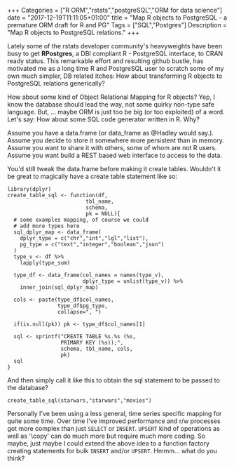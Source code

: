 +++
Categories = ["R ORM","rstats","postgreSQL","ORM for data science"]
date = "2017-12-19T11:11:05+01:00"
title = "Map R objects to PostgreSQL - a premature ORM draft for R and PG"
Tags = ["SQL","Postgres"]
Description = "Map R objects to PostgreSQL relations."
+++

Lately some of the rstats developer community's heavyweights have been busy to get  **RPostgres**, a DBI compliant R - PostgreSQL interface, to CRAN ready status. This remarkable effort and resulting github bustle, has motivated me as a long time R and PostgreSQL user to scratch some of my own much simpler, DB related itches: How about transforming R objects to PostgreSQL relations generically? 

How about some kind of Object Relational Mapping for R objects? Yep, I know the database should lead the way, not some quirky non-type safe language. But, ... maybe ORM is just too be big (or too exploited) of a word. Let's say: How about some SQL code generator written in R. Why?

Assume you have a data.frame (or data_frame as @Hadley would say.). 
Assume you decide to store it somewhere more persistent than in memory. 
Assume you want to share it with others, some of whom are not R users. 
Assume you want build a REST based web interface to access to the data.

You'd still tweak the data.frame before making it create tables.
Wouldn't it be great to magically have a create table statement like so: 

```
library(dplyr)
create_table_sql <- function(df,
                         tbl_name,
                         schema,
                         pk = NULL){
  # some examples mapping, of course we could
  # add more types here                       	
  sql_dplyr_map <- data_frame(
    dplyr_type = c("chr","int","lgl","list"),
    pg_type = c("text","integer","boolean","json")
  )
  type_v <- df %>% 
    lapply(type_sum)
  
  type_df <- data_frame(col_names = names(type_v),
                        dplyr_type = unlist(type_v)) %>% 
    inner_join(sql_dplyr_map)

  cols <- paste(type_df$col_names,
                type_df$pg_type,
                collapse=", ")  
  
  if(is.null(pk)) pk <- type_df$col_names[1]
  
  sql <- sprintf("CREATE TABLE %s.%s (%s,
                 PRIMARY KEY (%s));",
                 schema, tbl_name, cols,
                 pk)
  sql
}

```

And then simply call it like this to obtain the sql statement to be passed to the database?

```
create_table_sql(starwars,"starwars","movies")

```


Personally I've been using a less general, time series specific mapping 
for quite some time. Over time I've improved performance and r/w processes 
got more complex than just `SELECT` or `INSERT`. `UPSERT` kind of operations as well as '\copy' can do much more but require much more coding. So maybe, just maybe I could extend the above idea to a function factory creating 
statements for bulk `INSERT` and/or `UPSERT`. Hmmm... what do you think?


















